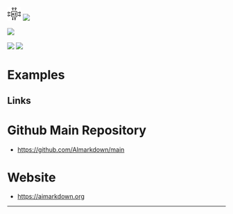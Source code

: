 ![](https://github.com/AImarkdown/main/blob/main/logos/favicon-32x32.png)
![](https://aimarkdown.org/images/aimd-logo-160.png)

![](https://aimarkdown.org/logos/built-with-aimarkdown.png)

![](https://aimarkdown.org/images/badges/chatGPT-74aa9c.svg)
![](https://aimarkdown.org/images/powered-by-openai-badge-outlined-on-light.png)
# Examples

## Links
# Github Main Repository
- https://github.com/AImarkdown/main

# Website
- https://aimarkdown.org
 
---
